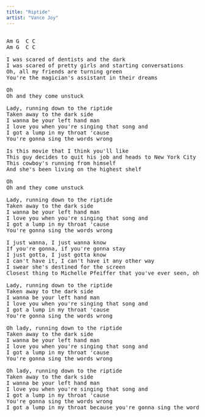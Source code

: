 ```yaml
---
title: "Riptide"
artist: "Vance Joy"
---
```

<pre>

Am G  C C
Am G  C C

I was scared of dentists and the dark
I was scared of pretty girls and starting conversations
Oh, all my friends are turning green
You're the magician's assistant in their dreams

Oh
Oh and they come unstuck

Lady, running down to the riptide
Taken away to the dark side
I wanna be your left hand man
I love you when you're singing that song and
I got a lump in my throat 'cause
You're gonna sing the words wrong

Is this movie that I think you'll like
This guy decides to quit his job and heads to New York City
This cowboy's running from himself
And she's been living on the highest shelf

Oh
Oh and they come unstuck

Lady, running down to the riptide
Taken away to the dark side
I wanna be your left hand man
I love you when you're singing that song and
I got a lump in my throat 'cause
You're gonna sing the words wrong

I just wanna, I just wanna know
If you're gonna, if you're gonna stay
I just gotta, I just gotta know
I can't have it, I can't have it any other way
I swear she's destined for the screen
Closest thing to Michelle Pfeiffer that you've ever seen, oh

Lady, running down to the riptide
Taken away to the dark side
I wanna be your left hand man
I love you when you're singing that song and
I got a lump in my throat 'cause
You're gonna sing the words wrong

Oh lady, running down to the riptide
Taken away to the dark side
I wanna be your left hand man
I love you when you're singing that song and
I got a lump in my throat 'cause
You're gonna sing the words wrong

Oh lady, running down to the riptide
Taken away to the dark side
I wanna be your left hand man
I love you when you're singing that song and
I got a lump in my throat 'cause
You're gonna sing the words wrong
I got a lump in my throat because you're gonna sing the words wrong

</pre>
